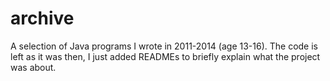 # archive

A selection of Java programs I wrote in 2011-2014 (age 13-16). The code is left as it was then, I just added READMEs to briefly explain what the project was about.
